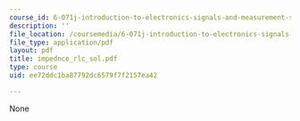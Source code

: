 ```yaml
---
course_id: 6-071j-introduction-to-electronics-signals-and-measurement-spring-2006
description: ''
file_location: /coursemedia/6-071j-introduction-to-electronics-signals-and-measurement-spring-2006/ee72ddc1ba87792dc6579f7f2157ea42_impednce_rlc_sol.pdf
file_type: application/pdf
layout: pdf
title: impednce_rlc_sol.pdf
type: course
uid: ee72ddc1ba87792dc6579f7f2157ea42

---
```

None